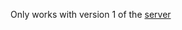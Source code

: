 Only works with version 1 of the [server](https://github.com/GalMunGral/marta-passenger-traffic-server)
